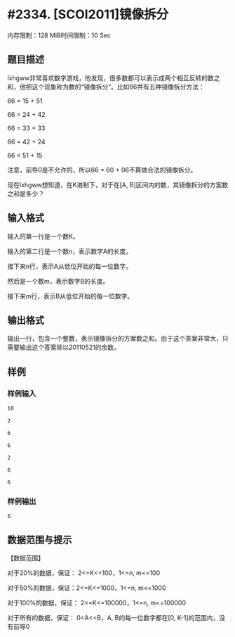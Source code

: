 # #2334. [SCOI2011]镜像拆分

内存限制：128 MiB时间限制：10 Sec

## 题目描述

lxhgww非常喜欢数字游戏，他发现，很多数都可以表示成两个相互反转的数之和，他把这个现象称为数的&ldquo;镜像拆分&rdquo;。比如66共有五种镜像拆分方法：

66 = 15 + 51

66 = 24 + 42

66 = 33 + 33

66 = 42 + 24

66 = 51 + 15

注意，前导0是不允许的，所以66 = 60 + 06不算做合法的镜像拆分。

现在lxhgww想知道，在K进制下，对于在[A, B]区间内的数，其镜像拆分的方案数之和是多少？

## 输入格式

输入的第一行是一个数K。

输入的第二行是一个数n，表示数字A的长度。

接下来n行，表示A从低位开始的每一位数字。

然后是一个数m，表示数字B的长度。

接下来m行，表示B从低位开始的每一位数字。

## 输出格式

输出一行，包含一个整数，表示镜像拆分的方案数之和。由于这个答案非常大，只需要输出这个答案除以20110521的余数。

## 样例

### 样例输入

    
    10
    
    2
    
    6
    
    6
    
    2
    
    6
    
    6
    
    
    

### 样例输出

    
    
    5
    
    

## 数据范围与提示

【数据范围】

对于20%的数据，保证： 2<=K<=100，1<=n, m<=100

对于50%的数据，保证：2<=K<=1000，1<=n, m<=1000

对于100%的数据，保证： 2<=K<=100000，1<=n, m<=100000

对于所有的数据，保证： 0<A<=B，A, B的每一位数字都在[0, K-1]的范围内，没有前导0
